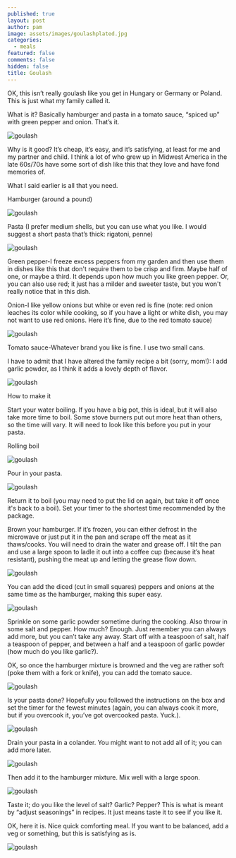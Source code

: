 ```yaml
---
published: true
layout: post
author: pam
image: assets/images/goulashplated.jpg
categories:
  - meals
featured: false
comments: false
hidden: false
title: Goulash
---
```


OK, this isn’t really goulash like you get in Hungary or Germany or Poland.  This is just what my family called it.  

What is it?  Basically hamburger and pasta in a tomato sauce, “spiced up” with green pepper and onion.  That’s it.  

![goulash](/assets/images/goulashplated.jpg)

Why is it good?  It’s cheap, it’s easy, and it’s satisfying, at least for me and my partner and child. I think a lot of who grew up in Midwest America in the late 60s/70s have some sort of dish like this that they love and have fond memories of.

What I said earlier is all that you need. 

Hamburger (around a pound)

![goulash](/assets/images/hbthawed.jpg)

Pasta (I prefer medium shells, but you can use what you like.  I would suggest a short pasta that’s thick: rigatoni, penne)

![goulash](/assets/images/medshells.jpg)

Green pepper-I freeze excess peppers from my garden and then use them in dishes like this that don't require them to be crisp and firm. Maybe half of one, or maybe a third. It depends upon how much you like green pepper.  Or, you can also use red; it just has a milder and sweeter taste, but  you won't really notice that in this dish.

Onion-I like yellow onions but white or even red is fine (note: red onion leaches its color while cooking, so if you have a light or white dish, you may not want to use red onions.  Here it’s fine, due to the red tomato sauce)

![goulash](/assets/images/goulashonionpepper.jpg)

Tomato sauce-Whatever brand you like is fine.  I use two small cans.

I have to admit that I have altered the family recipe a bit (sorry, mom!): I add garlic powder, as I think it adds a lovely depth of flavor.

![goulash](/assets/images/garlicpowder.jpg)



How to make it

Start your water boiling. If you have a big pot, this is ideal, but it will also take more time to boil.  Some stove burners put out more heat than others, so the time will vary.  It will need to look like this before you put in your pasta.

Rolling boil

![goulash](/assets/images/rollingboil.jpg)

Pour in your pasta.

![goulash](/assets/images/pastainwater.jpg)

Return it to boil (you may need to put the lid on again, but take it off once it's back to a boil). Set your timer to the shortest time recommended by the package.

Brown your hamburger. If it’s frozen, you can either defrost in the microwave or just put it in the pan and scrape off the meat as it thaws/cooks. You will need to drain the water and grease off. I tilt the pan and use a large spoon to ladle it out into a coffee cup (because it’s heat resistant), pushing the meat up and letting the grease flow down.

![goulash](/assets/images/hbinpan.jpg)

You can add the diced (cut in small squares) peppers and onions at the same time as the hamburger, making this super easy.

![goulash](/assets/images/hbpeppersonions.jpg)

Sprinkle on some garlic powder sometime during the cooking.  Also throw in some salt and pepper.  How much?  Enough. Just remember you can always add more, but you can’t take any away.  Start off with a teaspoon of salt, half a teaspoon of pepper, and between a half and a teaspoon of garlic powder (how much do you like garlic?).

OK, so once the hamburger mixture is browned and the veg are rather soft (poke them with a fork or knife), you can add the tomato sauce.

![goulash](/assets/images/goulashtomsauce.jpg)

Is your pasta done?  Hopefully you followed the instructions on the box and set the timer for the fewest minutes (again, you can always cook it more, but if you overcook it, you’ve got overcooked pasta. Yuck.).

![goulash](/assets/images/pastaboiling.jpg)

Drain your pasta in a colander.   You might want to not add all of it; you can add more later.  

![goulash](/assets/images/pastadrained.jpg)

Then add it to the hamburger mixture. Mix well with a large spoon.

![goulash](/assets/images/pastainpan.jpg)

Taste it; do you like the level of salt? Garlic? Pepper?  This is what is meant by “adjust seasonings” in recipes. It just means taste it to see if you like it.

OK, here it is. Nice quick comforting meal. If you want to be balanced, add a veg or something, but this is satisfying as is. 

![goulash](/assets/images/goulashdone.jpg)



